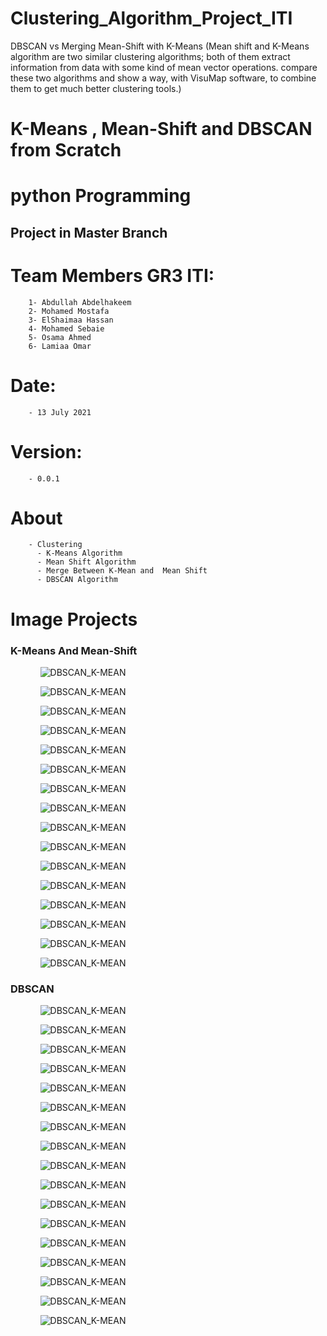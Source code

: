 # Clustering_Algorithm_Project_ITI 
DBSCAN vs Merging Mean-Shift with K-Means  (Mean shift and K-Means algorithm are two similar clustering algorithms; both of them extract information from data with some kind of mean vector operations.  compare these two algorithms and show a way, with VisuMap software, to combine them to get much better clustering tools.) 
# K-Means , Mean-Shift and DBSCAN from Scratch
# python Programming
## Project in Master Branch
# Team Members GR3 ITI:							  						                       										                     

        1- Abdullah Abdelhakeem
        2- Mohamed Mostafa
        3- ElShaimaa Hassan
        4- Mohamed Sebaie
        5- Osama Ahmed
        6- Lamiaa Omar													                       	
# Date: 
        - 13 July 2021																                         
# Version: 
        - 0.0.1
        
# About 
        - Clustering
          - K-Means Algorithm
          - Mean Shift Algorithm
          - Merge Between K-Mean and  Mean Shift
          - DBSCAN Algorithm

<h1>Image Projects</h1>
<h3>K-Means And Mean-Shift</h3>
<ol>
  <ul><img  src="Image/kd0.PNG" alt="DBSCAN_K-MEAN"/></ul>
</ol>
<ol>
  <ul><img  src="Image/k1.PNG" alt="DBSCAN_K-MEAN"/></ul>
</ol>
<ol>
  <ul><img  src="Image/k2.PNG" alt="DBSCAN_K-MEAN"/></ul>
</ol>
<ol>
  <ul><img  src="Image/k3.PNG" alt="DBSCAN_K-MEAN"/></ul>
</ol>
<ol>
  <ul><img  src="Image/k4.PNG" alt="DBSCAN_K-MEAN"/></ul>
</ol>
<ol>
  <ul><img  src="Image/k5.PNG" alt="DBSCAN_K-MEAN"/></ul>
</ol>
<ol>
  <ul><img  src="Image/k6.PNG" alt="DBSCAN_K-MEAN"/></ul>
</ol>
<ol>
  <ul><img  src="Image/k7.PNG" alt="DBSCAN_K-MEAN"/></ul>
</ol>

<ol>
  <ul><img  src="Image/k8.PNG" alt="DBSCAN_K-MEAN"/></ul>
</ol>
<ol>
  <ul><img  src="Image/k9.PNG" alt="DBSCAN_K-MEAN"/></ul>
</ol>
<ol>
  <ul><img  src="Image/k10.PNG" alt="DBSCAN_K-MEAN"/></ul>
</ol>
<ol>
  <ul><img  src="Image/k11.PNG" alt="DBSCAN_K-MEAN"/></ul>
</ol>
<ol>
  <ul><img  src="Image/k12.PNG" alt="DBSCAN_K-MEAN"/></ul>
</ol>
<ol>
  <ul><img  src="Image/k13.PNG" alt="DBSCAN_K-MEAN"/></ul>
</ol>
<ol>
  <ul><img  src="Image/k14.PNG" alt="DBSCAN_K-MEAN"/></ul>
</ol>

<ol>
  <ul><img  src="Image/vip.PNG" alt="DBSCAN_K-MEAN"/></ul>
</ol>














<h3>DBSCAN</h3>
<ol>
  <ul><img  src="Image/kd0.PNG" alt="DBSCAN_K-MEAN"/></ul>
</ol>
<ol>
  <ul><img  src="Image/d1.PNG" alt="DBSCAN_K-MEAN"/></ul>
</ol>
<ol>
  <ul><img  src="Image/d2.PNG" alt="DBSCAN_K-MEAN"/></ul>
</ol>
<ol>
  <ul><img  src="Image/d3.PNG" alt="DBSCAN_K-MEAN"/></ul>
</ol>
<ol>
  <ul><img  src="Image/d4.PNG" alt="DBSCAN_K-MEAN"/></ul>
</ol>
<ol>
  <ul><img  src="Image/d5.PNG" alt="DBSCAN_K-MEAN"/></ul>
</ol>
<ol>
  <ul><img  src="Image/d6.PNG" alt="DBSCAN_K-MEAN"/></ul>
</ol>
<ol>
  <ul><img  src="Image/d7.PNG" alt="DBSCAN_K-MEAN"/></ul>
</ol>

<ol>
  <ul><img  src="Image/d8.PNG" alt="DBSCAN_K-MEAN"/></ul>
</ol>
<ol>
  <ul><img  src="Image/d9.PNG" alt="DBSCAN_K-MEAN"/></ul>
</ol>
<ol>
  <ul><img  src="Image/d10.PNG" alt="DBSCAN_K-MEAN"/></ul>
</ol>
<ol>
  <ul><img  src="Image/d11.PNG" alt="DBSCAN_K-MEAN"/></ul>
</ol>
<ol>
  <ul><img  src="Image/d12.PNG" alt="DBSCAN_K-MEAN"/></ul>
</ol>
<ol>
  <ul><img  src="Image/d13.PNG" alt="DBSCAN_K-MEAN"/></ul>
</ol>
<ol>
  <ul><img  src="Image/d14.PNG" alt="DBSCAN_K-MEAN"/></ul>
</ol>
<ol>
  <ul><img  src="Image/d15.PNG" alt="DBSCAN_K-MEAN"/></ul>
</ol>
<ol>
  <ul><img  src="Image/d16.PNG" alt="DBSCAN_K-MEAN"/></ul>
</ol>

